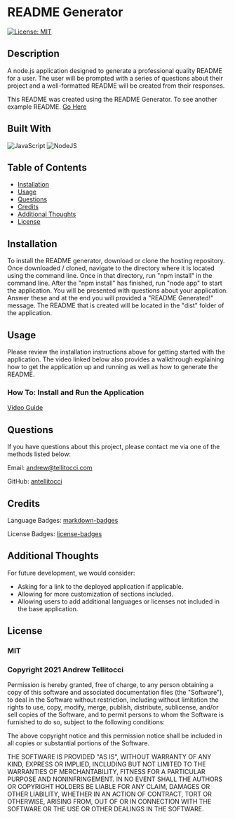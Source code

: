 # README Generator

        
[![License: MIT](https://img.shields.io/badge/License-MIT-yellow.svg)](https://opensource.org/licenses/MIT)
      

## Description

A node.js application designed to generate a professional quality README for a user. The user will be prompted with a series of questions about their project and a well-formatted README will be created from their responses.

This README was created using the README Generator. To see another example README. [Go Here](./dist/Example-README.md)


## Built With
    
<img alt="JavaScript" src="https://img.shields.io/badge/javascript-%23323330.svg?style=for-the-badge&logo=javascript&logoColor=%23F7DF1E"/>

<img alt="NodeJS" src="https://img.shields.io/badge/node.js-%2343853D.svg?style=for-the-badge&logo=node-dot-js&logoColor=white"/>


## Table of Contents

* [Installation](#installation)
* [Usage](#usage)
* [Questions](#questions)
* [Credits](#credits)
* [Additional Thoughts](#additional-thoughts)
* [License](#license)


## Installation
To install the README generator, download or clone the hosting repository. Once downloaded / cloned, navigate to the directory where it is located using the command line. Once in that directory, run "npm install" in the command line. After the "npm install" has finished, run "node app" to start the application. You will be presented with questions about your application. Answer these and at the end you will provided a "README Generated!" message. The README that is created will be located in the "dist" folder of the application.


## Usage
Please review the installation instructions above for getting started with the application. The video linked below also provides a walkthrough explaining how to get the application up and running as well as how to generate the README.

### How To: Install and Run the Application
[Video Guide](https://drive.google.com/file/d/1D1u_lZ24uYxOzMjT-CWM1vKbaS1ASFeW/view)


## Questions
If you have questions about this project, please contact me via one of the methods listed below:

Email: andrew@tellitocci.com

GitHub: [antellitocci](https://github.com/antellitocci)


## Credits

Language Badges: [markdown-badges](https://github.com/Ileriayo/markdown-badges)

License Badges: [license-badges](https://gist.github.com/lukas-h/2a5d00690736b4c3a7ba)


## Additional Thoughts

For future development, we would consider:

* Asking for a link to the deployed application if applicable.
* Allowing for more customization of sections included.
* Allowing users to add additional languages or licenses not included in the base application.


## License
        
### MIT
        
### Copyright 2021 Andrew Tellitocci
        
Permission is hereby granted, free of charge, to any person obtaining a copy of this software and associated documentation files (the "Software"), to deal in the Software without restriction, including without limitation the rights to use, copy, modify, merge, publish, distribute, sublicense, and/or sell copies of the Software, and to permit persons to whom the Software is furnished to do so, subject to the following conditions:

  The above copyright notice and this permission notice shall be included in all copies or substantial portions of the Software.

  THE SOFTWARE IS PROVIDED "AS IS", WITHOUT WARRANTY OF ANY KIND, EXPRESS OR IMPLIED, INCLUDING BUT NOT LIMITED TO THE WARRANTIES OF MERCHANTABILITY, FITNESS FOR A PARTICULAR PURPOSE AND NONINFRINGEMENT. IN NO EVENT SHALL THE AUTHORS OR COPYRIGHT HOLDERS BE LIABLE FOR ANY CLAIM, DAMAGES OR OTHER LIABILITY, WHETHER IN AN ACTION OF CONTRACT, TORT OR OTHERWISE, ARISING FROM, OUT OF OR IN CONNECTION WITH THE SOFTWARE OR THE USE OR OTHER DEALINGS IN THE SOFTWARE.
      
  